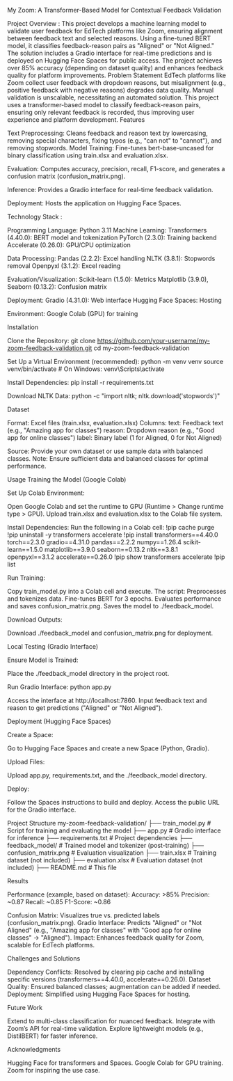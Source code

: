 My Zoom: A Transformer-Based Model for Contextual Feedback Validation

Project Overview :
            This project develops a machine learning model to validate user feedback for EdTech platforms like Zoom, ensuring alignment between feedback text and selected reasons. Using a fine-tuned BERT model, it classifies feedback-reason pairs as "Aligned" or "Not Aligned." The solution includes a Gradio interface for real-time predictions and is deployed on Hugging Face Spaces for public access. The project achieves over 85% accuracy (depending on dataset quality) and enhances feedback quality for platform improvements.
Problem Statement
EdTech platforms like Zoom collect user feedback with dropdown reasons, but misalignment (e.g., positive feedback with negative reasons) degrades data quality. Manual validation is unscalable, necessitating an automated solution. This project uses a transformer-based model to classify feedback-reason pairs, ensuring only relevant feedback is recorded, thus improving user experience and platform development.
Features

Text Preprocessing: 
          Cleans feedback and reason text by lowercasing, removing special characters, fixing typos (e.g., "can not" to "cannot"), and removing stopwords.
Model Training: Fine-tunes bert-base-uncased for binary classification using train.xlsx and evaluation.xlsx.

Evaluation: Computes accuracy, precision, recall, F1-score, and generates a confusion matrix (confusion_matrix.png).

Inference: Provides a Gradio interface for real-time feedback validation.

Deployment: Hosts the application on Hugging Face Spaces.

Technology Stack :

Programming Language: Python 3.11
Machine Learning:
Transformers (4.40.0): BERT model and tokenization
PyTorch (2.3.0): Training backend
Accelerate (0.26.0): GPU/CPU optimization


Data Processing:
Pandas (2.2.2): Excel handling
NLTK (3.8.1): Stopwords removal
Openpyxl (3.1.2): Excel reading


Evaluation/Visualization:
Scikit-learn (1.5.0): Metrics
Matplotlib (3.9.0), Seaborn (0.13.2): Confusion matrix


Deployment:
Gradio (4.31.0): Web interface
Hugging Face Spaces: Hosting


Environment: Google Colab (GPU) for training

Installation

Clone the Repository:
git clone https://github.com/your-username/my-zoom-feedback-validation.git
cd my-zoom-feedback-validation


Set Up a Virtual Environment (recommended):
python -m venv venv
source venv/bin/activate  # On Windows: venv\Scripts\activate


Install Dependencies:
pip install -r requirements.txt


Download NLTK Data:
python -c "import nltk; nltk.download('stopwords')"



Dataset

Format: Excel files (train.xlsx, evaluation.xlsx)
Columns:
text: Feedback text (e.g., "Amazing app for classes")
reason: Dropdown reason (e.g., "Good app for online classes")
label: Binary label (1 for Aligned, 0 for Not Aligned)


Source: Provide your own dataset or use sample data with balanced classes.
Note: Ensure sufficient data and balanced classes for optimal performance.

Usage
Training the Model (Google Colab)

Set Up Colab Environment:

Open Google Colab and set the runtime to GPU (Runtime > Change runtime type > GPU).
Upload train.xlsx and evaluation.xlsx to the Colab file system.


Install Dependencies: Run the following in a Colab cell:
!pip cache purge
!pip uninstall -y transformers accelerate
!pip install transformers==4.40.0 torch==2.3.0 gradio==4.31.0 pandas==2.2.2 numpy==1.26.4 scikit-learn==1.5.0 matplotlib==3.9.0 seaborn==0.13.2 nltk==3.8.1 openpyxl==3.1.2 accelerate==0.26.0
!pip show transformers accelerate
!pip list


Run Training:

Copy train_model.py into a Colab cell and execute.
The script:
Preprocesses and tokenizes data.
Fine-tunes BERT for 3 epochs.
Evaluates performance and saves confusion_matrix.png.
Saves the model to ./feedback_model.




Download Outputs:

Download ./feedback_model and confusion_matrix.png for deployment.



Local Testing (Gradio Interface)

Ensure Model is Trained:

Place the ./feedback_model directory in the project root.


Run Gradio Interface:
python app.py


Access the interface at http://localhost:7860.
Input feedback text and reason to get predictions ("Aligned" or "Not Aligned").



Deployment (Hugging Face Spaces)

Create a Space:

Go to Hugging Face Spaces and create a new Space (Python, Gradio).


Upload Files:

Upload app.py, requirements.txt, and the ./feedback_model directory.


Deploy:

Follow the Spaces instructions to build and deploy.
Access the public URL for the Gradio interface.



Project Structure
my-zoom-feedback-validation/
├── train_model.py         # Script for training and evaluating the model
├── app.py                # Gradio interface for inference
├── requirements.txt      # Project dependencies
├── feedback_model/       # Trained model and tokenizer (post-training)
├── confusion_matrix.png  # Evaluation visualization
├── train.xlsx           # Training dataset (not included)
├── evaluation.xlsx      # Evaluation dataset (not included)
├── README.md            # This file

Results

Performance (example, based on dataset):
Accuracy: >85%
Precision: ~0.87
Recall: ~0.85
F1-Score: ~0.86


Confusion Matrix: Visualizes true vs. predicted labels (confusion_matrix.png).
Gradio Interface: Predicts "Aligned" or "Not Aligned" (e.g., "Amazing app for classes" with "Good app for online classes" → "Aligned").
Impact: Enhances feedback quality for Zoom, scalable for EdTech platforms.

Challenges and Solutions

Dependency Conflicts: Resolved by clearing pip cache and installing specific versions (transformers==4.40.0, accelerate==0.26.0).
Dataset Quality: Ensured balanced classes; augmentation can be added if needed.
Deployment: Simplified using Hugging Face Spaces for hosting.

Future Work

Extend to multi-class classification for nuanced feedback.
Integrate with Zoom’s API for real-time validation.
Explore lightweight models (e.g., DistilBERT) for faster inference.

Acknowledgments

Hugging Face for transformers and Spaces.
Google Colab for GPU training.
Zoom for inspiring the use case.

